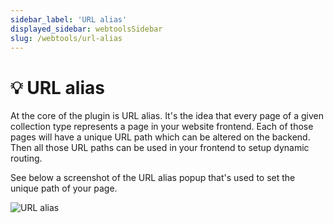 ```yaml
---
sidebar_label: 'URL alias'
displayed_sidebar: webtoolsSidebar
slug: /webtools/url-alias
---
```


# 💡 URL alias
At the core of the plugin is URL alias. It's the idea that every page of a given collection type represents a page in your website frontend. Each of those pages will have a unique URL path which can be altered on the backend. Then all those URL paths can be used in your frontend to setup dynamic routing.

See below a screenshot of the URL alias popup that's used to set the unique path of your page.

<img src="/img/assets/webtools/url-alias.png" alt="URL alias" />